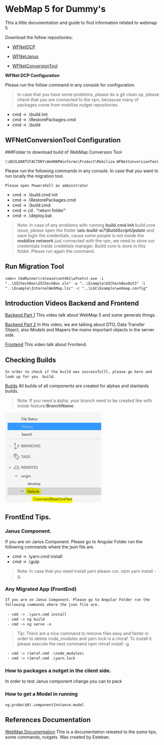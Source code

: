 
# WebMap 5 for Dummy's

This a little documentation and guide to find information related to webmap 5

Download the follow repositories:

 - [WFNetDCP](https://collaboration.artinsoft.com/tfs/Product/Product/_git/WFNetDCP)
   
 - [WFNetJanus](https://collaboration.artinsoft.com/tfs/Product/Product/_git/WFNetJanus)
  
 - [WFNetConversionTool](https://collaboration.artinsoft.com/tfs/Product/Product/_git/WFNetConversionTool)

**WFNet DCP Configuration** 

Please run the follow command in any console for configuration.

> In case that you have some problems, please do a git clean up, please check that you are connected to the vpn, becasuse many of packages come from mobilize nutget repositories.

 - cmd -> .\build init 	
 - cmd -> .\RestorePackages.cmd 	
 - cmd -> .\build

## WFNetConversionTool Configuration

###Folder to download build of WebMap Conversion Tool

	\\BUILDARTIFACTORY\WebMAPWinforms\Product\Mobilize.WFNetConversionTool
	
Please run the following commands in any console. In case that you want to run locally the migration tool.

    Please open Powershell as adminstrator

 - cmd -> .\build.cmd init 	
 - cmd -> .\RestorePackages.cmd 	
 - cmd -> .\build.cmd
 - cmd -> cd .  "return folder"
 - cmd -> .\deploy.bat 

> Note: In case of any problems with running **build.cmd init** build.core issue, please open the folder ***\\ais-build-w7\BuildScriptUpdate*** and save login the credentials, cause some people is not inside the **mobilize network** just connected with the vpn, we need to store our credentials inside credetials manager.  Buiild core is store in this folder. Please run again the command.


## Run Migration Tool

	cmd=> CmdRunner\release\net461\wfnetct.exe -i  "..\UICheckBox\UICheckBox.sln" -o "..\Example\UICheckBoxOut3" -l "..\Example\InternalWebMap.lic" -c "..\LGC\Example\webmap.config"


## Introduction Videos Backend and  Frontend

[Backend Part 1](https://1drv.ms/v/s!AjbyneS6s2dlgaV_l8gG1n0tOw8Lzg?e=Sy8PXY) This video talk about WebMap 5 and some generals things.

[Backend Part 2](https://1drv.ms/v/s!AjbyneS6s2dlgaYAGq77sq5dbRLdNg?e=cJHVf1) In this video, we are talking about DTO, Data Transfer Object, also Models and Mapers the mains important objects in the server side.

[Frontend](https://github.com/lvegat1979/WorkHelp/blob/master/WorkHelp.md) This video talk about Frontend.

## Checking Builds
	In order to check if the build was successfulll, please go here and  look up for you  build.

[Builds](https://collaboration.artinsoft.com/tfs/Product/Product/_build?definitionId=1199) All builds of all components are created for alphas and stantards builds.

> Note: If you need a alpha, your branch need to be created like with inside feature/**BranchName**. 

![Feature](https://github.com/lvegat1979/WorkHelp/blob/master/Feature.PNG)

## FrontEnd Tips.

### Janus Component.

If you are on Janus Component. Please go to Angular Folder run the following commands where the json file are.

 - cmd -> .\yarn.cmd install
 - cmd -> .\gulp

> Note: In case that you need  install yarn please run.  npm yarn install -g.

### Any Migrated App (FrontEnd)

	If you are on Janus Component. Please go to Angular Folder run the following commands where the json file are.

	 - cmd -> .\yarn.cmd install
	 - cmd -> ng build
	 - cmd -> ng serve -o

> Tip: There are a nice command to remove files easy and faster in order to delete node_modules and yarn lock is a rimraf. To install it please execute the next command npm rimraf install -g

	 - cmd -> rimraf.cmd .\node_modules\
	 - cmd -> rimraf.cmd .\yarn.lock
	 

### How to packages a nutget in the client side.

In order to test Janus component change you can to pack


### How to get a Model in running

	ng.probe($0).componentInstance.model


## References Documentation
[WebMap Documentation](https://artinsoft.sharepoint.com/sites/LGC-Dev/Documentos%20compartidos/General/Phase%201%20-%20Compilation%20Delivery/LGC-NextGen-Accounting-Compilation-ReleaseNote-20200117.pdf?CT=1587158918683&OR=ItemsView) This is a documentation releated to the some tips, some commands, nutgets. Was created by Esteban.
